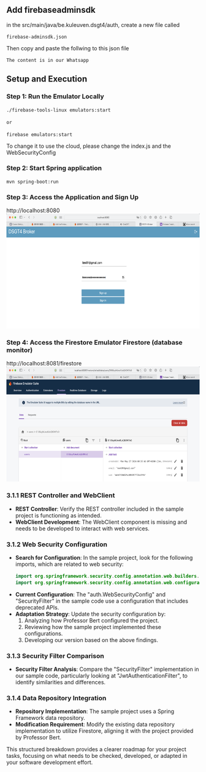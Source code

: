 ## Add firebaseadminsdk
in the src/main/java/be.kuleuven.dsgt4/auth, create a new file called
```
firebase-adminsdk.json
```
Then copy and paste the follwing to this json file
```
The content is in our Whatsapp
```

## Setup and Execution
### Step 1: Run the Emulator Locally
    ./firebase-tools-linux emulators:start

    or

    firebase emulators:start

To change it to use the cloud, please change the index.js and the WebSecurityConfig
### Step 2: Start Spring application
    mvn spring-boot:run

### Step 3: Access the Application and Sign Up
  http://localhost:8080
  <img src="signup.png" alt="alt text" width="600" height="300">

### Step 4: Access the Firestore Emulator Firestore (database monitor)
  http://localhost:8081/firestore
  <img src="firestore_signup_result.png" alt="alt text" width="600" height="300">

### 3.1.1 REST Controller and WebClient
- **REST Controller**: Verify the REST controller included in the sample project is functioning as intended.
- **WebClient Development**: The WebClient component is missing and needs to be developed to interact with web services.

### 3.1.2 Web Security Configuration
- **Search for Configuration**: In the sample project, look for the following imports, which are related to web security:
  ```java
  import org.springframework.security.config.annotation.web.builders.HttpSecurity;
  import org.springframework.security.config.annotation.web.configuration.EnableWebSecurity;
  ```
- **Current Configuration**: The "auth.WebSecurityConfig" and "SecurityFilter" in the sample code use a configuration that includes deprecated APIs.
- **Adaptation Strategy**: Update the security configuration by:
  1. Analyzing how Professor Bert configured the project.
  2. Reviewing how the sample project implemented these configurations.
  3. Developing our version based on the above findings.

### 3.1.3 Security Filter Comparison
- **Security Filter Analysis**: Compare the "SecurityFilter" implementation in our sample code, particularly looking at "JwtAuthenticationFilter", to identify similarities and differences.

### 3.1.4 Data Repository Integration
- **Repository Implementation**: The sample project uses a Spring Framework data repository.
- **Modification Requirement**: Modify the existing data repository implementation to utilize Firestore, aligning it with the project provided by Professor Bert.

This structured breakdown provides a clearer roadmap for your project tasks, focusing on what needs to be checked, developed, or adapted in your software development effort.

